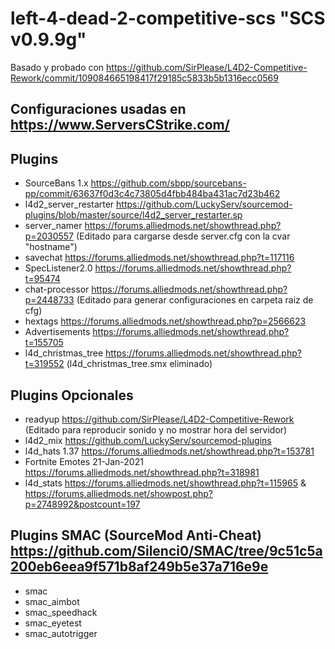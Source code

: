 # left-4-dead-2-competitive-scs "SCS v0.9.9g"
Basado y probado con https://github.com/SirPlease/L4D2-Competitive-Rework/commit/109084665198417f29185c5833b5b1316ecc0569
## Configuraciones usadas en https://www.ServersCStrike.com/
## Plugins
- SourceBans 1.x https://github.com/sbpp/sourcebans-pp/commit/63637f0d3c4c73805d4fbb484ba431ac7d23b462
- l4d2_server_restarter https://github.com/LuckyServ/sourcemod-plugins/blob/master/source/l4d2_server_restarter.sp
- server_namer https://forums.alliedmods.net/showthread.php?p=2030557 (Editado para cargarse desde server.cfg con la cvar "hostname")
- savechat https://forums.alliedmods.net/showthread.php?t=117116
- SpecListener2.0 https://forums.alliedmods.net/showthread.php?t=95474
- chat-processor https://forums.alliedmods.net/showthread.php?p=2448733 (Editado para generar configuraciones en carpeta raiz de cfg)
- hextags https://forums.alliedmods.net/showthread.php?p=2566623
- Advertisements https://forums.alliedmods.net/showthread.php?t=155705
- l4d_christmas_tree https://forums.alliedmods.net/showthread.php?t=319552 (l4d_christmas_tree.smx eliminado)
## Plugins Opcionales
- readyup https://github.com/SirPlease/L4D2-Competitive-Rework (Editado para reproducir sonido y no mostrar hora del servidor)
- l4d2_mix https://github.com/LuckyServ/sourcemod-plugins
- l4d_hats 1.37 https://forums.alliedmods.net/showthread.php?t=153781
- Fortnite Emotes 21-Jan-2021 https://forums.alliedmods.net/showthread.php?t=318981
- l4d_stats https://forums.alliedmods.net/showthread.php?t=115965 & https://forums.alliedmods.net/showpost.php?p=2748992&postcount=197
## Plugins SMAC (SourceMod Anti-Cheat) https://github.com/Silenci0/SMAC/tree/9c51c5a200eb6eea9f571b8af249b5e37a716e9e
- smac
- smac_aimbot
- smac_speedhack
- smac_eyetest
- smac_autotrigger